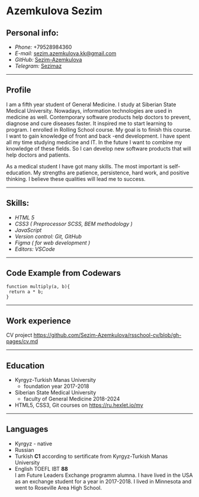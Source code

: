 # **Azemkulova Sezim** #
## **Personal info:** ##
* *Phone:* +79528984360
* *E-mail:* <sezim.azemkulova.kk@gmail.com>
* *GitHub:* [Sezim-Azemkulova](https://github.com/Sezim-Azemkulova)
* *Telegram:* [Sezimaz](https://web.telegram.org)  

---

## **Profile** ##  
I am a fifth year student of General Medicine. I study at Siberian State Medical University. Nowadays, information technologies are used in medicine as well. Contemporary software products help doctors to prevent, diagnose and cure diseases faster. It inspired me to start learning to program. I enrolled in Rolling School course. My goal is to finish this course. I want to gain knowledge of front and back -end development. I have spent all my time studying medicine and IT. In the future I want to combine my knowledge of these fields. So I can develop new software products that will help doctors and patients. 

As a medical student I have got many skills. The most important is self-education. My strengths are patience, persistence, hard work, and positive thinking. I believe these qualities will lead me to success.

---

## **Skills:** ##
* *HTML 5* 
* *CSS3 ( Preprocessor SCSS, BEM methodology )*
* *JavaScript* 
* *Version control: Git, GitHub*
* *Figma ( for web development )*
* *Editors: VSCode*

---
## **Code Example from Codewars** ##
```
function multiply(a, b){ 
 return a * b;
}
```
---

## **Work experience** ##
CV project <https://github.com/Sezim-Azemkulova/rsschool-cv/blob/gh-pages/cv.md>

---
## **Education** ##
* Kyrgyz-Turkish Manas University 
  - foundation year 2017-2018
* Siberian State Medical University
  - faculty of General Medicine 2018-2024 
* HTML5, CSS3, Git courses on <https://ru.hexlet.io/my>
---
## **Languages** ##
* Kyrgyz - native
* Russian 
* Turkish **C1** according to sertificate from Kyrgyz-Turkish Manas University 
* English TOEFL IBT **88**  
I am Future Leaders Exchange programm alumna. I have lived in the USA as an exchange student for a year in 2017-2018. I lived in Minnesota and went to Roseville Area High School. 



